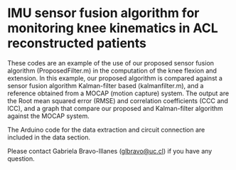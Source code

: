 # IMU sensor fusion algorithm for monitoring knee kinematics in ACL reconstructed patients
These codes are an example of the use of our proposed sensor fusion algorithm (ProposedFilter.m) in the computation of the knee flexion and extension. In this example, our proposed algorithm is compared against a sensor fusion algorithm Kalman-filter based (kalmanfilter.m), and a reference obtained from a MOCAP (motion capture) system. The output are the Root mean squared  error (RMSE) and correlation coefficients (CCC and ICC), and a graph that compare our proposed and Kalman-filter algorithm against the MOCAP system.

The Arduino code for the data extraction and circuit connection are included in the data section.

Please contact Gabriela Bravo-Illanes (glbravo@uc.cl) if you have any question.
